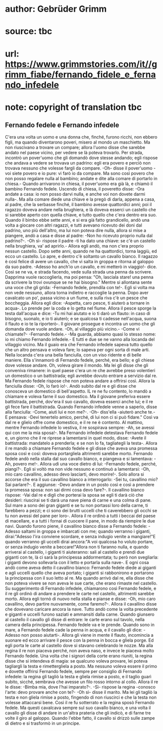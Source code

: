# author: Gebrüder Grimm
# source: tbc
# url: https://www.grimmstories.com/it//grimm_fiabe/fernando_fidele_e_fernando_infedele
# note: copyright of translation tbc

## Fernando fedele e Fernando infedele 

C'era una volta un uomo e una donna che, finché‚ furono ricchi, non
ebbero figli, ma quando diventarono poveri, misero al mondo un
maschietto. Ma non riuscivano a trovare un compare; allora l'uomo disse
che sarebbe andato nel paese vicino, per vedere se là poteva trovarlo.
Per strada, incontrò un pover'uomo che gli domandò dove stesse andando;
egli rispose che andava a vedere se trovava un padrino: egli era povero
e perciò non trovava nessuno che volesse fargli da compare. -Oh- disse
il pover'uomo -voi siete povero e io pure: vi farò io da compare. Ma
sono così povero che non posso regalare nulla al bambino; andate e dite
alla comare di portarlo in chiesa.- Quando arrivarono in chiesa, il
pover'uomo era già là, e chiamò il bambino Fernando fedele. Uscendo di
chiesa, il poveretto disse: -Ora andate a casa: io non posso darvi
nulla, e anche voi non dovete darmi nulla-. Ma alla comare diede una
chiave e la pregò di darla, appena a casa, al padre, che la serbasse
finché‚ il bambino avesse quattordici anni; poi il ragazzo doveva andare
nella brughiera, e là doveva esserci un castello che si sarebbe aperto
con quella chiave, e tutto quello che c'era dentro era suo. Quando il
bimbo ebbe sette anni, e si era già fatto grandicello, andò una volta a
giocare con altri ragazzi, e tutti avevano ricevuto dei doni dal
padrino, uno più dell'altro, ma lui non poteva dire nulla, allora si
mise a piangere, andò a casa e disse al padre: -Non ho ricevuto proprio
nulla dal padrino?-. -Oh sì- rispose il padre -ti ha dato una chiave: se
c'è un castello nella brughiera, va' ad aprirlo.- Allora egli andò, ma
non c'era proprio nessun castello. Dopo sette anni, quando ne ha
quattordici, torna laggiù, ed ecco un castello. Lo apre, e dentro c'è
soltanto un cavallo bianco. Il ragazzo è così felice di avere un
cavallo, che vi salta in groppa e ritorna al galoppo da suo padre.
-Adesso ho anch'io un cavallo, e mi metterò in viaggio!- dice. Così se
ne va, e strada facendo, vede sulla strada una penna da scrivere.
Dapprima vuole raccoglierla, ma poi pensa: "Oh, lasciala stare! una
penna da scrivere la trovi ovunque se ne hai bisogno." Mentre si
allontana sente una voce che gli grida: -Fernando fedele, prendila con
te!-. Egli si volta ma non vede nessuno, allora torna indietro e
raccoglie la penna. Dopo aver cavalcato un po', passa vicino a un
fiume, e sulla riva c'è un pesce che boccheggia. Allora egli dice:
-Aspetta, caro pesce, ti aiuterò a tornare in acqua-. Lo prende per la
coda e lo getta nel fiume. Allora il pesce sporge la testa dall'acqua e
dice: -Tu mi hai aiutato e io ti darò un flauto: in caso di bisogno,
suonalo, e io ti aiuterò; e se qualcosa ti cadesse nell'acqua, suona il
flauto e io te la riporterò-. Il giovane prosegue e incontra un uomo che
gli domanda dove vuole andare. -Oh, al villaggio più vicino.- -Come vi
chiamate?- -Fernando fedele.- -Ma guarda, abbiamo quasi lo stesso nome:
io mi chiamo Fernando infedele.- E tutti e due se ne vanno alla locanda
del villaggio vicino. Ma il guaio era che Fernando infedele sapeva tutto
quello che un altro pensava e voleva fare; lo sapeva per ogni sorta di
male arti. Nella locanda c'era una bella fanciulla, con un viso ridente
e di belle maniere. Ella s'innamorò di Fernando fedele, perché‚ era
bello; e gli chiese dove volesse andare. Oh, voleva girare il mondo. Ma
lei gli disse che gli conveniva rimanere: in quel paese c'era un re che
avrebbe preso volentieri un domestico o un battistrada; egli avrebbe
dovuto entrare a servizio dal re. Ma Fernando fedele rispose che non
poteva andare a offrirsi così. Allora la fanciulla disse: -Oh, lo farò
io!-. Andò subito dal re e gli disse che conosceva un domestico di
bell'aspetto. IL re ne fu contento, lo mandò a chiamare e voleva farne
il suo domestico. Ma il giovane preferiva essere battistrada, perché‚
dov'era il suo cavallo, doveva esserci anche lui; e il re gli fece fare
il battistrada. Quando Fernando infedele venne a saperlo, disse alla
fanciulla: -Come, aiuti lui e non me?-. -Oh- diss'ella -aiuterò anche
te.- E pensava: -Devi tenertelo amico, perché‚ di lui non ci si può
fidare." Così va dal re e glielo offre come domestico, e il re ne è
contento. Al mattino, mentre Fernando infedele lo vestiva, il re
sospirava sempre: -Ah, se avessi qui con me la mia sposa!-. Ma Fernando
infedele detestava Fernando fedele e, un giorno che il re riprese a
lamentarsi in quel modo, disse: -Avete il battistrada: mandatelo a
prenderla; e se non lo fa, tagliategli la testa-. Allora il re mandò a
chiamare Fernando fedele e gli disse che aveva una promessa sposa così e
così: doveva portargliela altrimenti sarebbe morto. Fernando fedele andò
nella stalla dal suo cavallo bianco, e piangeva e si lamentava: -Ah,
povero me!-. Allora udì una voce dietro di lui: -Fernando fedele,
perché‚ piangi?-. Egli si voltò ma non vide nessuno e continuò a
lamentarsi: -Oh, mio caro cavallino, adesso devo lasciarti, devo
morire!-. Solo allora si accorse che era il suo cavallino bianco a
interrogarlo: -Sei tu, cavallino mio? Sai parlare?-. E aggiunse: -Devo
andare in un posto così e così a prendere la promessa sposa: non sai
dirmi cosa devo fare?-. Il cavallino bianco rispose: -Vai dal re e digli
che porterai la sposa se egli ti darà ciò che desideri: riuscirai se ti
darà una nave piena di carne e una colma di pane. Sul mare a sono dei
gran giganti e se tu non portassi loro della carne, ti farebbero a
pezzi; e ci sono dei brutti uccelli che ti caverebbero gli occhi se tu
non avessi del pane per loro-. Allora il re ordinò a tutti i beccai del
paese di macellare, e a tutti i fornai di cuocere il pane, in modo da
riempire le due navi. Quando furono piene, il cavallino bianco disse a
Fernando fedele: -Adesso saltami in groppa e imbarcati con me; quando
verranno i giganti, dirai:"Adesso l'ira conviene scordare, e senza
indugio venite a mangiare!"E quando verranno gli uccelli dirai
ancora:"A voi qualcosa ho voluto portare, or senza indugio venite a
beccare!"Allora non ti faranno nulla, e quando arriverai al castello, i
giganti ti aiuteranno: sali al castello e prendi due giganti con te, là
ci sarà la principessa addormentata; tu però non svegliarla: i giganti
devono sollevarla con il letto e portarla sulla nave-. E ogni cosa andò
come aveva detto il cavallino bianco: Fernando fedele diede ai giganti e
agli uccelli quello che aveva portato; i giganti si rabbonirono e
portarono la principessa con il suo letto al re. Ma quando arrivò dal
re, ella disse che non poteva vivere se non aveva le sue carte, che
erano rimaste nel castello. Su suggerimento di Fernando infedele,
chiamarono così Fernando fedele, e il re gli ordinò di andare a prendere
le carte nel castello, altrimenti sarebbe morto. Allora egli tornò di
nuovo nella stalla e pianse e disse: -Oh, mio caro cavallino, devo
partire nuovamente, come faremo?-. Allora il cavallino disse che
dovevano caricare ancora la nave. Tutto andò come la volta precedente e
giganti e uccelli furono saziati e ammansiti dalla carne. Quando
giunsero al castello il cavallo gli disse di entrare: le carte erano sul
tavolo, nella camera della principessa. Fernando fedele va e le prende.
Quando sono in mare, a Fernando fedele cade la penna in acqua, e il
cavallo gli dice: -Adesso non posso aiutarti-. Allora gli viene in mente
il flauto, incomincia a suonare ed ecco arrivare il pesce con la penna
in bocca e gliela porge. Ed egli porta le carte al castello dove si
stavano celebrando le nozze. Ma alla regina il re non piaceva perché‚
non aveva naso, e invece le piaceva molto Fernando fedele. Una volta che
i signori della corte erano riuniti, la regina disse che si intendeva di
magia: se qualcuno voleva provare, lei poteva tagliargli la testa e
rimettergliela a posto.
Ma nessuno voleva essere il primo e dovette offrirsi Fernando fedele,
sempre per consiglio di Fernando infedele: la regina gli tagliò la testa
e gliela rimise a posto, e il taglio guarì subito, sicché‚ sembrava che
avesse un filo rosso intorno al collo. Allora il re le disse: -Bimba
mia, dove l'hai imparato?-. -Sì- rispose la regina -conosco l'arte:
devo provare anche con te?- -Oh sì- disse il marito. Ma lei gli tagliò
la testa e non gliela rimise a posto, fingendo di non riuscirci e che la
testa non volesse attaccarsi bene. Così il re fu sotterrato e la regina
sposò Fernando fedele. Ma questi cavalcava sempre sul suo cavallo
bianco, e una volta il cavallo gli disse di andare in un'altra prateria
che gli indicò, e di farne tre volte il giro al galoppo.
Quando l'ebbe fatto, il cavallo si drizzò sulle zampe di dietro e si
trasformò in un principe.
